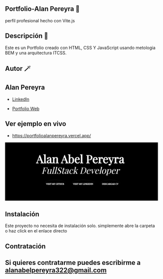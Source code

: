 ## Portfolio-Alan Pereyra 💼
 perfil profesional hecho con Vite.js

## Descripción 🌼
Este es un Portfolio creado con HTML, CSS Y JavaScript usando metologia BEM y una arquitectura ITCSS. 

## Autor 🪄
## **Alan Pereyra**

* [LinkedIn](https://www.linkedin.com/in/alan-abel-pereyra-0a8324257/)

* [Portfolio Web](https://portfolioalanpereyra.vercel.app/)

 ## Ver ejemplo en vivo 
  - https://portfolioalanpereyra.vercel.app/

![](https://github.com/ALANABEL322/Portfolio-Alan/blob/main/captura-porfolio.png)

## Instalación 
Este proyecto no necesita de instalación solo. simplemente abre la carpeta o haz click en el enlace directo

## Contratación 
 ## Si quieres contratarme puedes escribirme a alanabelpereyra322@gmail.com
